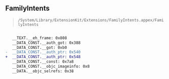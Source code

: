 ## FamilyIntents

> `/System/Library/ExtensionKit/Extensions/FamilyIntents.appex/FamilyIntents`

```diff

   __TEXT.__eh_frame: 0x808
   __DATA_CONST.__auth_got: 0x388
   __DATA_CONST.__got: 0xb0
-  __DATA_CONST.__auth_ptr: 0x540
+  __DATA_CONST.__auth_ptr: 0x548
   __DATA_CONST.__const: 0x7a8
   __DATA_CONST.__objc_imageinfo: 0x8
   __DATA.__objc_selrefs: 0x38

```
